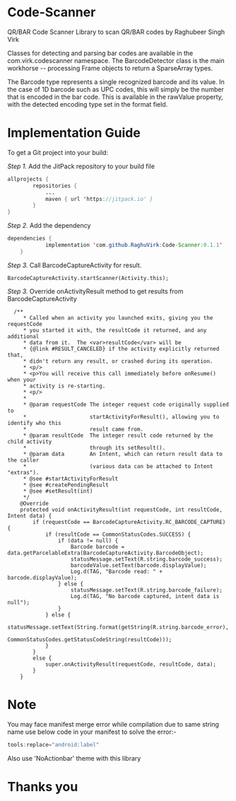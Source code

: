 # Code-Scanner
QR/BAR Code Scanner Library to scan QR/BAR codes by Raghubeer Singh Virk

Classes for detecting and parsing bar codes are available in the com.virk.codescanner namespace. The BarcodeDetector class is the main workhorse -- processing Frame objects to return a SparseArray types.

The Barcode type represents a single recognized barcode and its value. In the case of 1D barcode such as UPC codes, this will simply be the number that is encoded in the bar code. This is available in the rawValue property, with the detected encoding type set in the format field.

# Implementation Guide

To get a Git project into your build:

*Step 1.* Add the JitPack repository to your build file 

```java
allprojects {
		repositories {
			...
			maven { url 'https://jitpack.io' }
		}
}
```
*Step 2.* Add the dependency
```java
dependencies {
	        implementation 'com.github.RaghuVirk:Code-Scanner:0.1.1'
	}
```
*Step 3.* Call BarcodeCaptureActivity for result.
```jave
BarcodeCaptureActivity.startScanner(Activity.this);
```
*Step 3.* Override onActivityResult method to get results from BarcodeCaptureActivity

```jave
  /**
     * Called when an activity you launched exits, giving you the requestCode
     * you started it with, the resultCode it returned, and any additional
     * data from it.  The <var>resultCode</var> will be
     * {@link #RESULT_CANCELED} if the activity explicitly returned that,
     * didn't return any result, or crashed during its operation.
     * <p/>
     * <p>You will receive this call immediately before onResume() when your
     * activity is re-starting.
     * <p/>
     *
     * @param requestCode The integer request code originally supplied to
     *                    startActivityForResult(), allowing you to identify who this
     *                    result came from.
     * @param resultCode  The integer result code returned by the child activity
     *                    through its setResult().
     * @param data        An Intent, which can return result data to the caller
     *                    (various data can be attached to Intent "extras").
     * @see #startActivityForResult
     * @see #createPendingResult
     * @see #setResult(int)
     */
    @Override
    protected void onActivityResult(int requestCode, int resultCode, Intent data) {
        if (requestCode == BarcodeCaptureActivity.RC_BARCODE_CAPTURE) {
            if (resultCode == CommonStatusCodes.SUCCESS) {
                if (data != null) {
                    Barcode barcode = data.getParcelableExtra(BarcodeCaptureActivity.BarcodeObject);
                    statusMessage.setText(R.string.barcode_success);
                    barcodeValue.setText(barcode.displayValue);
                    Log.d(TAG, "Barcode read: " + barcode.displayValue);
                } else {
                    statusMessage.setText(R.string.barcode_failure);
                    Log.d(TAG, "No barcode captured, intent data is null");
                }
            } else {
                statusMessage.setText(String.format(getString(R.string.barcode_error),
                        CommonStatusCodes.getStatusCodeString(resultCode)));
            }
        }
        else {
            super.onActivityResult(requestCode, resultCode, data);
        }
    }
```   
# Note
You may face manifest merge error while compilation due to same string name use below code in your manifest to solve the error:-
```java     
tools:replace="android:label"
``` 
Also use 'NoActionbar' theme with this library

# Thanks you

